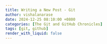 ```yaml
---
title: Writing a New Post - Git
author: vishalanarase
date: 2024-12-25 08:10:00 +0800
categories: [The Git and GitHub Chronicles]
tags: [git, github]
render_with_liquid: false
---
```

